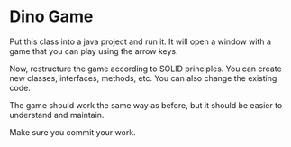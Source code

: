 # Dino Game

Put this class into a java project and run it. It will open a window with a game that you can play using the arrow keys.

Now, restructure the game according to SOLID principles. 
You can create new classes, interfaces, methods, etc. 
You can also change the existing code.

The game should work the same way as before, but it should be easier to understand and maintain.

Make sure you commit your work.

